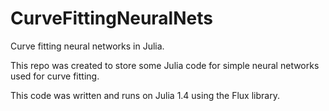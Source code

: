 # CurveFittingNeuralNets
Curve fitting neural networks in Julia. 

This repo was created to store some Julia code for simple neural networks used for curve fitting.

This code was written and runs on Julia 1.4 using the Flux library. 


